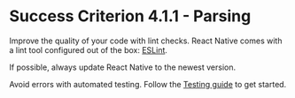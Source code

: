 # Success Criterion 4.1.1 - Parsing

Improve the quality of your code with lint checks. React Native comes with a lint tool configured out of the box: [ESLint](https://eslint.org/).

If possible, always update React Native to the newest version.

Avoid errors with automated testing. Follow the [Testing guide](https://reactnative.dev/docs/testing-overview) to get started.